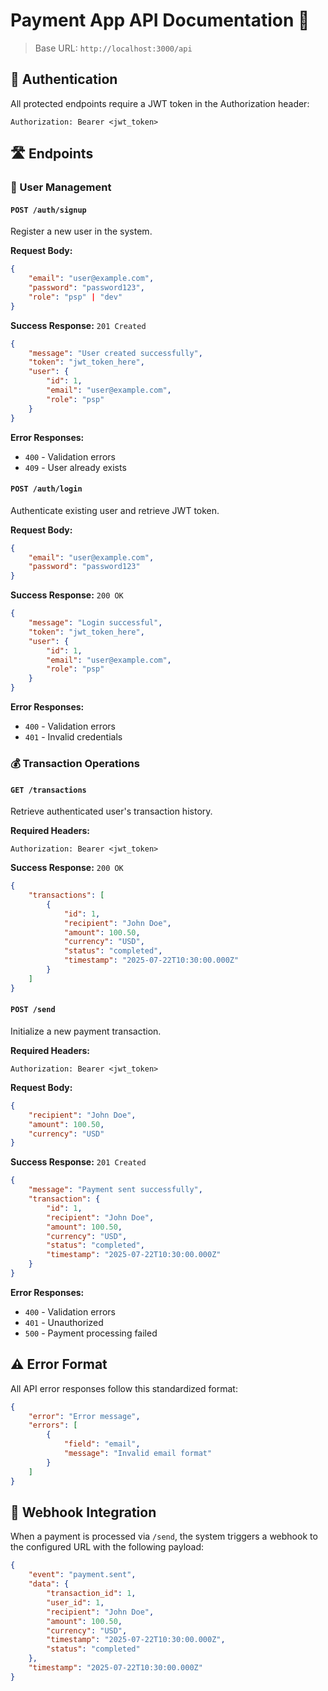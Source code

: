 # Payment App API Documentation 🚀

> Base URL: `http://localhost:3000/api`

## 🔐 Authentication

All protected endpoints require a JWT token in the Authorization header:

```http
Authorization: Bearer <jwt_token>
```

## 🛣️ Endpoints

### 📝 User Management

#### `POST /auth/signup`

Register a new user in the system.

**Request Body:**
```json
{
    "email": "user@example.com",
    "password": "password123",
    "role": "psp" | "dev"
}
```

**Success Response:** `201 Created`
```json
{
    "message": "User created successfully",
    "token": "jwt_token_here",
    "user": {
        "id": 1,
        "email": "user@example.com",
        "role": "psp"
    }
}
```

**Error Responses:**
- `400` - Validation errors
- `409` - User already exists

#### `POST /auth/login`

Authenticate existing user and retrieve JWT token.

**Request Body:**
```json
{
    "email": "user@example.com",
    "password": "password123"
}
```

**Success Response:** `200 OK`
```json
{
    "message": "Login successful",
    "token": "jwt_token_here",
    "user": {
        "id": 1,
        "email": "user@example.com",
        "role": "psp"
    }
}
```

**Error Responses:**
- `400` - Validation errors
- `401` - Invalid credentials

### 💰 Transaction Operations

#### `GET /transactions`

Retrieve authenticated user's transaction history.

**Required Headers:**
```http
Authorization: Bearer <jwt_token>
```

**Success Response:** `200 OK`
```json
{
    "transactions": [
        {
            "id": 1,
            "recipient": "John Doe",
            "amount": 100.50,
            "currency": "USD",
            "status": "completed",
            "timestamp": "2025-07-22T10:30:00.000Z"
        }
    ]
}
```

#### `POST /send`

Initialize a new payment transaction.

**Required Headers:**
```http
Authorization: Bearer <jwt_token>
```

**Request Body:**
```json
{
    "recipient": "John Doe",
    "amount": 100.50,
    "currency": "USD"
}
```

**Success Response:** `201 Created`
```json
{
    "message": "Payment sent successfully",
    "transaction": {
        "id": 1,
        "recipient": "John Doe",
        "amount": 100.50,
        "currency": "USD",
        "status": "completed",
        "timestamp": "2025-07-22T10:30:00.000Z"
    }
}
```

**Error Responses:**
- `400` - Validation errors
- `401` - Unauthorized
- `500` - Payment processing failed

## ⚠️ Error Format

All API error responses follow this standardized format:

```json
{
    "error": "Error message",
    "errors": [
        {
            "field": "email",
            "message": "Invalid email format"
        }
    ]
}
```

## 🔔 Webhook Integration

When a payment is processed via `/send`, the system triggers a webhook to the configured URL with the following payload:

```json
{
    "event": "payment.sent",
    "data": {
        "transaction_id": 1,
        "user_id": 1,
        "recipient": "John Doe",
        "amount": 100.50,
        "currency": "USD",
        "timestamp": "2025-07-22T10:30:00.000Z",
        "status": "completed"
    },
    "timestamp": "2025-07-22T10:30:00.000Z"
}
```